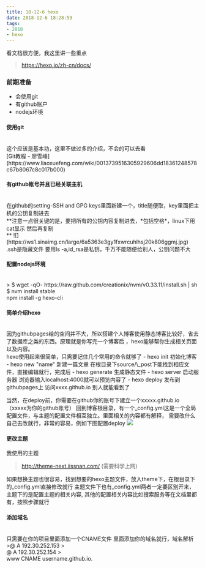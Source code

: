 ```yaml
---
title: 18-12-6 hexo
date: 2018-12-6 18:28:59
tags: 
- 2018
- hexo
---
```


看文档很方便，我这里讲一些重点
> https://hexo.io/zh-cn/docs/

### 前期准备
- 会使用git
- 有github账户
- nodejs环境

<!-- more-->

#### 使用git
<br>
这个应该是基本功，这里不做过多的介绍，不会的可以去看<br>
[Git教程 - 廖雪峰](https://www.liaoxuefeng.com/wiki/0013739516305929606dd18361248578c67b8067c8c017b000)

#### 有github帐号并且已经关联主机
<br>
在github的setting-SSH and GPG keys里面新建一个，title随便取，key里面把主机的公钥复制进去<br>
**注意一点很关键的是，要把所有的公钥内容复制进去，*包括空格*，linux下用cat显示 然后再复制<br>**
![](https://ws1.sinaimg.cn/large/6a5363e3gy1fxwrcuhlhsj20k806ggmj.jpg)
.ssh是隐藏文件 要用ls -a,id_rsa是私钥，千万不能随便给别人，公钥问题不大

#### 配置nodejs环境
<br>
> $ wget -qO- https://raw.github.com/creationix/nvm/v0.33.11/install.sh | sh
<br> $ nvm install stable
<br> npm install -g hexo-cli


#### 简单介绍hexo
<br>
因为githubpages给的空间并不大，所以搭建个人博客使用静态博客比较好，省去了数据库之类的东西。原理就是你写完一个博客后
，hexo能够帮你生成相关页面以及内容。
<br>hexo使用起来很简单，只需要记住几个常用的命令就够了
- hexo init  初始化博客
- hexo new "name" 新建一篇文章 在根目录下source/\_post下能找到相应文件，直接编辑就行，完成后
- hexo generate 生成静态文件
- hexo server 启动服务器 浏览器输入localhost:4000就可以预览内容了
- hexo deploy 发布到githubpages上 访问xxxx.github.io 别人就能看到了

当然，在deploy前，你需要在github你的账号下建立一个xxxxx.github.io（xxxxx为你的github账号）
回到博客根目录，有一个_config.yml这是一个全局配置文件，与主题的配置文件相互独立。里面相关的内容都有解释，
需要改什么自己去改就行，非常的容易，例如下图配置deploy
![](https://ws1.sinaimg.cn/large/6a5363e3gy1fxx16ewqe0j20gl03it8q.jpg)

#### 更改主题

我使用的主题
>http://theme-next.iissnan.com/  (需要科学上网)

如果想换主题也很容易，找到想要的hexo主题文件，放入theme下，在根目录下的_config.yml直接修改就行
主题文件下也有_config.yml两者一定要区别开来，主题下的是配置主题的相关内容,
其他的配置相关内容比如搜索服务等在文档里都有，按照步骤就行


#### 添加域名
<br>
只需要在你的项目里面添加一个CNAME文件 里面添加你的域名就行，域名解析
>@          A             192.30.252.153
><br>@          A             192.30.252.154
><br>www      CNAME           username.github.io.
